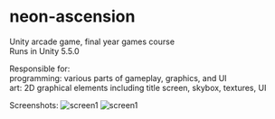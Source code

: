 # neon-ascension
Unity arcade game, final year games course  
Runs in Unity 5.5.0  
  
Responsible for:  
programming: various parts of gameplay, graphics, and UI  
art: 2D graphical elements including title screen, skybox, textures, UI  

Screenshots:
![screen1](http://i.imgur.com/ceYa7x6.jpg)
![screen1](http://i.imgur.com/HnUpjCv.jpg)

